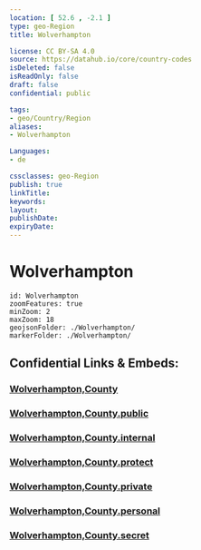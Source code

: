```yaml
---
location: [ 52.6 , -2.1 ] 
type: geo-Region
title: Wolverhampton

license: CC BY-SA 4.0
source: https://datahub.io/core/country-codes
isDeleted: false
isReadOnly: false
draft: false
confidential: public

tags:
- geo/Country/Region
aliases:
- Wolverhampton

Languages:
- de

cssclasses: geo-Region
publish: true
linkTitle: 
keywords: 
layout: 
publishDate: 
expiryDate: 
---
```


# Wolverhampton

```leaflet
id: Wolverhampton
zoomFeatures: true 
minZoom: 2 
maxZoom: 18
geojsonFolder: ./Wolverhampton/
markerFolder: ./Wolverhampton/
```


## Confidential Links & Embeds: 

### [Wolverhampton,County](/_Standards/Earth/Continent/Europe/Europe~North/UK/England/Regions~England/West_Midlands,Region/Wolverhampton,County.md) 

### [Wolverhampton,County.public](/_public/Earth/Continent/Europe/Europe~North/UK/England/Regions~England/West_Midlands,Region/Wolverhampton,County.public.md) 

### [Wolverhampton,County.internal](/_internal/Earth/Continent/Europe/Europe~North/UK/England/Regions~England/West_Midlands,Region/Wolverhampton,County.internal.md) 

### [Wolverhampton,County.protect](/_protect/Earth/Continent/Europe/Europe~North/UK/England/Regions~England/West_Midlands,Region/Wolverhampton,County.protect.md) 

### [Wolverhampton,County.private](/_private/Earth/Continent/Europe/Europe~North/UK/England/Regions~England/West_Midlands,Region/Wolverhampton,County.private.md) 

### [Wolverhampton,County.personal](/_personal/Earth/Continent/Europe/Europe~North/UK/England/Regions~England/West_Midlands,Region/Wolverhampton,County.personal.md) 

### [Wolverhampton,County.secret](/_secret/Earth/Continent/Europe/Europe~North/UK/England/Regions~England/West_Midlands,Region/Wolverhampton,County.secret.md)

